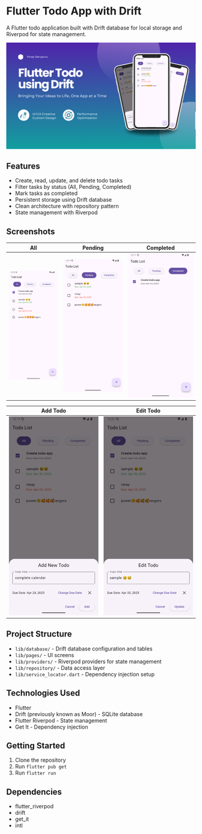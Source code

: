 # Flutter Todo App with Drift

A Flutter todo application built with Drift database for local storage and Riverpod for state management.

![Todo App Thumbnail](screenshots/thumbnail.png)

## Features

- Create, read, update, and delete todo tasks
- Filter tasks by status (All, Pending, Completed)
- Mark tasks as completed
- Persistent storage using Drift database
- Clean architecture with repository pattern
- State management with Riverpod

## Screenshots

| All | Pending | Completed |
|-----|---------|-----------|
| ![All todos](screenshots/all.png) | ![Pending todos](screenshots/pending.png) | ![Completed todos](screenshots/completed.png) |

| Add Todo | Edit Todo |
|----------|-----------|
| ![Add todo](screenshots/add_todo.png) | ![Edit todo](screenshots/edit_todo.png) |

## Project Structure

- `lib/database/` - Drift database configuration and tables
- `lib/pages/` - UI screens 
- `lib/providers/` - Riverpod providers for state management
- `lib/repository/` - Data access layer
- `lib/service_locator.dart` - Dependency injection setup

## Technologies Used

- Flutter
- Drift (previously known as Moor) - SQLite database
- Flutter Riverpod - State management
- Get It - Dependency injection

## Getting Started

1. Clone the repository
2. Run `flutter pub get`
3. Run `flutter run`

## Dependencies

- flutter_riverpod
- drift
- get_it
- intl
